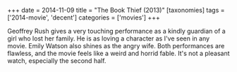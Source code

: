 +++
date = 2014-11-09
title = "The Book Thief (2013)"
[taxonomies]
tags = ['2014-movie', 'decent']
categories = ['movies']
+++

Geoffrey Rush gives a very touching performance as a kindly guardian of a
girl who lost her family. He is as loving a character as I've seen in
any movie. Emily Watson also shines as the angry wife. Both performances
are flawless, and the movie feels like a weird and horrid fable. It's
not a pleasant watch, especially the second half.
